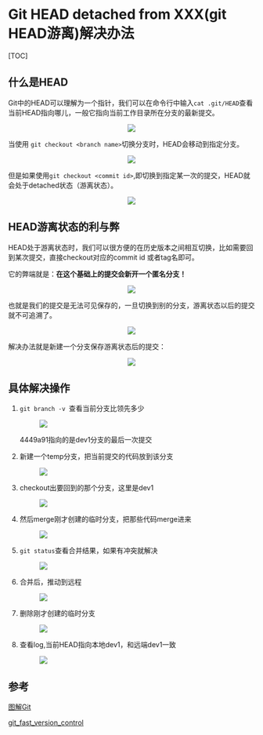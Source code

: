 # Git HEAD detached from XXX(git HEAD游离)解决办法

[TOC]

## 什么是HEAD

Git中的HEAD可以理解为一个指针，我们可以在命令行中输入`cat .git/HEAD`查看当前HEAD指向哪儿，一般它指向当前工作目录所在分支的最新提交。

<center>
    <img src = "img/head.png">
</center>

当使用 `git checkout <branch name>`切换分支时，HEAD会移动到指定分支。

<center>
    <img src = "img/git_checkout_maint.png">
</center>

但是如果使用`git checkout <commit id>`,即切换到指定某一次的提交，HEAD就会处于detached状态（游离状态）。

<center>
    <img src = "img/git_checkout_commit.png">
</center>

## HEAD游离状态的利与弊

HEAD处于游离状态时，我们可以很方便的在历史版本之间相互切换，比如需要回到某次提交，直接checkout对应的commit id 或者tag名即可。

它的弊端就是：**在这个基础上的提交会新开一个匿名分支！**

<center>
    <img src = "img/head_detach.png">
</center>

也就是我们的提交是无法可见保存的，一旦切换到别的分支，游离状态以后的提交就不可追溯了。

<center>
    <img src = "img/detached_head.png">
</center>

解决办法就是新建一个分支保存游离状态后的提交：

<center>
    <img src = "img/detach_new_branch.png">
</center>

## 具体解决操作

1. `git branch -v `查看当前分支比领先多少

   <figure>
       <img src = "img/2019_12_17_step1.png">
   </figure>


   4449a91指向的是dev1分支的最后一次提交

2. 新建一个temp分支，把当前提交的代码放到该分支

   <figure>
       <img src = "img/2019_12_17_step2.png">
   </figure>

3. checkout出要回到的那个分支，这里是dev1

   <figure>
       <img src = "img/2019_12_17_step3.png">
   </figure>

4. 然后merge刚才创建的临时分支，把那些代码merge进来

   <figure>
       <img src = "img/2019_12_17_step4.png">
   </figure>

5. `git status`查看合并结果，如果有冲突就解决

   <figure>
       <img src = "img/2019_12_17_step5.png">
   </figure>

6. 合并后，推动到远程

   <figure>
       <img src = "img/2019_12_17_step6.png">
   </figure>

7. 删除刚才创建的临时分支

   <figure>
       <img src = "img/2019_12_17_step7.png ">
   </figure>

8. 查看log,当前HEAD指向本地dev1，和远端dev1一致

   <figure>
       <img src = "img/2019_12_17_step8.png">
   </figure>

   

## 参考

[图解Git](<https://marklodato.github.io/visual-git-guide/index-zh-cn.html#detached>)

[git_fast_version_control](<https://git-scm.com/docs/git-checkout#_detached_head>)